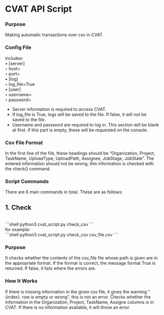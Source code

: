 # CVAT API Script


### Purpose
Making automatic transactions over csv in CVAT.


### Config File
includes: </br>
•	[server] </br>
    ◦	host= </br>
    ◦	port= </br>
•	[log] </br>
    ◦	log_file=True </br>
•	[user] </br>
    ◦	username= </br>
    ◦	password= </br>

* Server information is required to access CVAT.
* If log_file is True, logs will be saved to the file. If false, it will not be saved to the file.
* Username and password are required to log in. This section will be blank at first. If this part is empty, these will be requested on the console.


### Csv File Format
In the first line of the file, these headings should be “Organization, Project, TaskName, UploadType, UploadPath, Assignee, JobStage, JobState”. The entered information should not be wrong, this information is checked with the check() command.


### Script Commands
There are 6 main commands in total. These are as follows:


<h2>1.	Check</h2></br>
```shell
python3 cvat_script.py check_csv <csv_file>
```
</br>for example:</br>
```shell
python3 cvat_script.py check_csv csv_file.csv
```

<h3>Purpose</h3> It checks whether the contents of the csv_file file whose path is given are in the appropriate format. If the format is correct, the message format True is returned. If false, it lists where the errors are.
<h3>How It Works</h3> If there is missing information in the given csv file, it gives the warning "{index}. row is empty or wrong", this is not an error. Checks whether the information in the Organization, Project, TaskName, Assigne columns is in CVAT. If there is no information available, it will throw an error.

